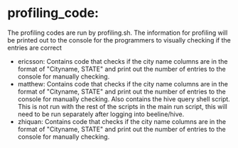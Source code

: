 # profiling_code:
The profiling codes are run by profiling.sh. The information for profiling will be printed out to the console for the programmers to visually checking if the entries are correct

- ericsson: Contains code that checks if the city name columns are in the format of "Cityname, STATE" and print out the number of entries to the console for manually checking.
- matthew: Contains code that checks if the city name columns are in the format of "Cityname, STATE" and print out the number of entries to the console for manually checking. Also contains the hive query shell script. This is not run with the rest of the scripts in the main run script, this will need to be run separately after logging into beeline/hive.
- zhiquan: Contains code that checks if the city name columns are in the format of "Cityname, STATE" and print out the number of entries to the console for manually checking.